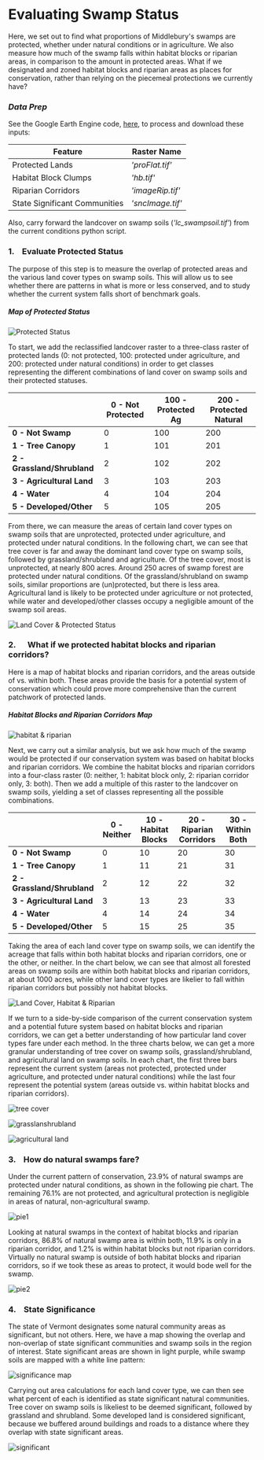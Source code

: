 
# Evaluating Swamp Status

Here, we set out to find what proportions of Middlebury's swamps are protected, whether under natural conditions or in agriculture. We also measure how much of the swamp falls within habitat blocks or riparian areas, in comparison to the amount in protected areas. What if we designated and zoned habitat blocks and riparian areas as places for conservation, rather than relying on the piecemeal protections we currently have?

### *Data Prep*
See the Google Earth Engine code,
[here](https://code.earthengine.google.com/817a1d84209bc94c67b73347357faae6), to process and download these inputs:

|Feature|Raster Name|
|---|---|
|Protected Lands|*'proFlat.tif'*|
|Habitat Block Clumps|*'hb.tif'*|
|Riparian Corridors|*'imageRip.tif'*|
|State Significant Communities|*'sncImage.tif'*|

Also, carry forward the landcover on swamp soils (*'lc_swampsoil.tif'*) from the current conditions python script.

### 1. &ensp; Evaluate Protected Status

The purpose of this step is to measure the overlap of protected areas and the various land cover types on swamp soils. This will allow us to see whether there are patterns in what is more or less conserved, and to study whether the current system falls short of benchmark goals.

##### Map of Protected Status

![Protected Status](imgs2/protectedStatus.png)

To start, we add the reclassified landcover raster to a three-class raster of protected lands (0: not protected, 100: protected under agriculture, and 200: protected under natural conditions) in order to get classes representing the different combinations of land cover on swamp soils and their protected statuses.

| |0 - Not Protected|100 - Protected Ag|200 - Protected Natural|
|---|---|---|---|
|**0 - Not Swamp**|0|100|200|
|**1 - Tree Canopy**|1|101|201|
|**2 - Grassland/Shrubland**|2|102|202|
|**3 - Agricultural Land**|3|103|203|
|**4 - Water**|4|104|204|
|**5 - Developed/Other**|5|105|205|

From there, we can measure the areas of certain land cover types on swamp soils that are unprotected, protected under agriculture, and protected under natural conditions. In the following chart, we can see that tree cover is far and away the dominant land cover type on swamp soils, followed by grassland/shrubland and agriculture. Of the tree cover, most is unprotected, at nearly 800 acres. Around 250 acres of swamp forest are protected under natural conditions. Of the grassland/shrubland on swamp soils, similar proportions are (un)protected, but there is less area. Agricultural land is likely to be protected under agriculture or not protected, while water and developed/other classes occupy a negligible amount of the swamp soil areas.

![Land Cover & Protected Status](imgs2/protectall.png)

### 2. &emsp; What if we protected habitat blocks and riparian corridors?

Here is a map of habitat blocks and riparian corridors, and the areas outside of vs. within both. These areas provide the basis for a potential system of conservation which could prove more comprehensive than the current patchwork of protected lands.

##### Habitat Blocks and Riparian Corridors Map

![habitat & riparian](imgs2/habrip.png)

Next, we carry out a similar analysis, but we ask how much of the swamp would be protected if our conservation system was based on habitat blocks and riparian corridors. We combine the habitat blocks and riparian corridors into a four-class raster (0: neither, 1: habitat block only, 2: riparian corridor only, 3: both). Then we add a multiple of this raster to the landcover on swamp soils, yielding a set of classes representing all the possible combinations.

| |0 - Neither|10 - Habitat Blocks|20 - Riparian Corridors|30 - Within Both|
|---|---|---|---|---|
|**0 - Not Swamp**|0|10|20|30|
|**1 - Tree Canopy**|1|11|21|31|
|**2 - Grassland/Shrubland**|2|12|22|32|
|**3 - Agricultural Land**|3|13|23|33|
|**4 - Water**|4|14|24|34|
|**5 - Developed/Other**|5|15|25|35|

Taking the area of each land cover type on swamp soils, we can identify the acreage that falls within both habitat blocks and riparian corridors, one or the other, or neither. In the chart below, we can see that almost all forested areas on swamp soils are within both habitat blocks and riparian corridors, at about 1000 acres, while other land cover types are likelier to fall within riparian corridors but possibly not habitat blocks.

![Land Cover, Habitat & Riparian](imgs2/habripall.png)

If we turn to a side-by-side comparison of the current conservation system and a potential future system based on habitat blocks and riparian corridors, we can get a better understanding of how particular land cover types fare under each method. In the three charts below, we can get a more granular understanding of tree cover on swamp soils, grassland/shrubland, and agricultural land on swamp soils. In each chart, the first three bars represent the current system (areas not protected, protected under agriculture, and protected under natural conditions) while the last four represent the potential system (areas outside vs. within habitat blocks and riparian corridors).

![tree cover](imgs2/treechart.png)

![grasslanshrubland](imgs2/grasschart.png)

![agricultural land](imgs2/agchart.png)

### 3. &ensp; How do natural swamps fare?

Under the current pattern of conservation, 23.9% of natural swamps are protected under natural conditions, as shown in the following pie chart. The remaining 76.1% are not protected, and agricultural protection is negligible in areas of natural, non-agricultural swamp.

![pie1](imgs/pie1.png)

Looking at natural swamps in the context of habitat blocks and riparian corridors, 86.8% of natural swamp area is within both, 11.9% is only in a riparian corridor, and 1.2% is within habitat blocks but not riparian corridors. Virtually no natural swamp is outside of both habitat blocks and riparian corridors, so if we took these as areas to protect, it would bode well for the swamp.

![pie2](imgs/pie2.png)

### 4. &ensp; State Significance

The state of Vermont designates some natural community areas as significant, but not others. Here, we have a map showing the overlap and non-overlap of state significant communities and swamp soils in the region of interest. State significant areas are shown in light purple, while swamp soils are mapped with a white line pattern:

![significance map](imgs2/sigmap.png)

Carrying out area calculations for each land cover type, we can then see what percent of each is identified as state significant natural communities. Tree cover on swamp soils is likeliest to be deemed significant, followed by grassland and shrubland. Some developed land is considered significant, because we buffered around buildings and roads to a distance where they overlap with state significant areas.

![significant](imgs2/signif_chart.png)
